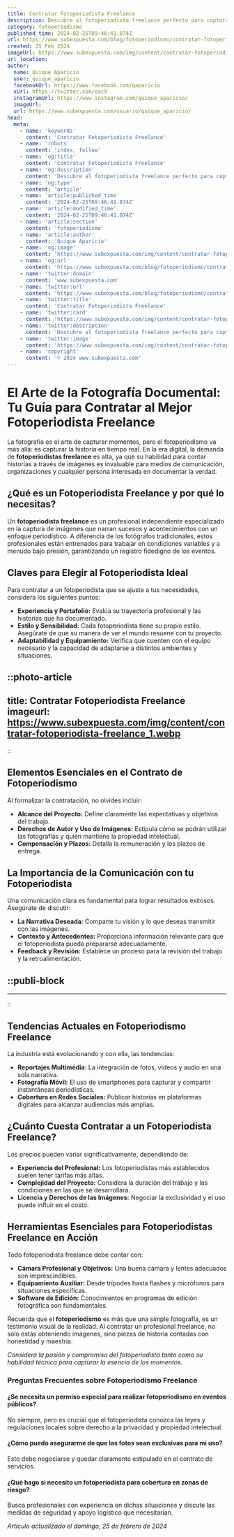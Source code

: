 ```yaml
---
title: Contratar Fotoperiodista Freelance
description: Descubre al fotoperiodista freelance perfecto para capturar tu historia con profesionalismo y pasión. Calidad visual que cuenta cada detalle.
category: fotoperiodismo
published_time: 2024-02-25T09:46:41.874Z
url: https://www.subexpuesta.com/blog/fotoperiodismo/contratar-fotoperiodista-freelance
created: 25 Feb 2024
imageUrl: https://www.subexpuesta.com/img/content/contratar-fotoperiodista-freelance_1.webp
url_location:
author:
  name: Quique Aparicio
  user: quique_aparicio
  facebookUrl: https://www.facebook.com/qaparicio
  xUrl: https://twitter.com/eac9
  instagramUrl: https://www.instagram.com/quique_aparicio/
  imageUrl: 
  url: https://www.subexpuesta.com/usuario/quique_aparicio/
head:
  meta:
    - name: 'keywords'
      content: 'Contratar Fotoperiodista Freelance'
    - name: 'robots'
      content: 'index, follow'
    - name: 'og:title'
      content: 'Contratar Fotoperiodista Freelance'
    - name: 'og:description'
      content: 'Descubre al fotoperiodista freelance perfecto para capturar tu historia con profesionalismo y pasión. Calidad visual que cuenta cada detalle.'
    - name: 'og:type'
      content: 'article'
    - name: 'article:published_time'
      content: '2024-02-25T09:46:41.874Z'
    - name: 'article:modified_time'
      content: '2024-02-25T09:46:41.874Z'
    - name: 'article:section'
      content: 'fotoperiodismo'
    - name: 'article:author'
      content: 'Quique Aparicio'
    - name: 'og:image'
      content: 'https://www.subexpuesta.com/img/content/contratar-fotoperiodista-freelance_1.webp'
    - name: 'og:url'
      content: 'https://www.subexpuesta.com/blog/fotoperiodismo/contratar-fotoperiodista-freelance'
    - name: 'twitter:domain'
      content: 'www.subexpuesta.com'
    - name: 'twitter:url'
      content: 'https://www.subexpuesta.com/blog/fotoperiodismo/contratar-fotoperiodista-freelance'
    - name: 'twitter:title'
      content: 'Contratar Fotoperiodista Freelance'
    - name: 'twitter:card'
      content: 'https://www.subexpuesta.com/img/content/contratar-fotoperiodista-freelance_1.webp'
    - name: 'twitter:description'
      content: 'Descubre al fotoperiodista freelance perfecto para capturar tu historia con profesionalismo y pasión. Calidad visual que cuenta cada detalle.'
    - name: 'twitter:image'
      content: 'https://www.subexpuesta.com/img/content/contratar-fotoperiodista-freelance_1.webp'
    - name: 'copyright'
      content: '© 2024 www.subexpuesta.com'
---
```

# El Arte de la Fotografía Documental: Tu Guía para Contratar al Mejor Fotoperiodista Freelance

La fotografía es el arte de capturar momentos, pero el fotoperiodismo va más allá: es capturar la historia en tiempo real. En la era digital, la demanda de **fotoperiodistas freelance** es alta, ya que su habilidad para contar historias a través de imágenes es invaluable para medios de comunicación, organizaciones y cualquier persona interesada en documentar la verdad.

## ¿Qué es un Fotoperiodista Freelance y por qué lo necesitas?

Un **fotoperiodista freelance** es un profesional independiente especializado en la captura de imágenes que narran sucesos y acontecimientos con un enfoque periodístico. A diferencia de los fotógrafos tradicionales, estos profesionales están entrenados para trabajar en condiciones variables y a menudo bajo presión, garantizando un registro fidedigno de los eventos.

## Claves para Elegir al Fotoperiodista Ideal

Para contratar a un fotoperiodista que se ajuste a tus necesidades, considera los siguientes puntos:

- **Experiencia y Portafolio:** Evalúa su trayectoria profesional y las historias que ha documentado.
- **Estilo y Sensibilidad:** Cada fotoperiodista tiene su propio estilo. Asegúrate de que su manera de ver el mundo resuene con tu proyecto.
- **Adaptabilidad y Equipamiento:** Verifica que cuenten con el equipo necesario y la capacidad de adaptarse a distintos ambientes y situaciones.

## 
::photo-article
---
title: Contratar Fotoperiodista Freelance
imageurl: https://www.subexpuesta.com/img/content/contratar-fotoperiodista-freelance_1.webp
---
::


## Elementos Esenciales en el Contrato de Fotoperiodismo

Al formalizar la contratación, no olvides incluir:

- **Alcance del Proyecto:** Define claramente las expectativas y objetivos del trabajo.
- **Derechos de Autor y Uso de Imágenes:** Estipula cómo se podrán utilizar las fotografías y quién mantiene la propiedad intelectual.
- **Compensación y Plazos:** Detalla la remuneración y los plazos de entrega.

## La Importancia de la Comunicación con tu Fotoperiodista

Una comunicación clara es fundamental para lograr resultados exitosos. Asegúrate de discutir:

- **La Narrativa Deseada:** Comparte tu visión y lo que deseas transmitir con las imágenes.
- **Contexto y Antecedentes:** Proporciona información relevante para que el fotoperiodista pueda prepararse adecuadamente.
- **Feedback y Revisión:** Establece un proceso para la revisión del trabajo y la retroalimentación.

## 
  ::publi-block
  ---
  ---
  ::
  
  
## Tendencias Actuales en Fotoperiodismo Freelance

La industria está evolucionando y con ella, las tendencias:

- **Reportajes Multimédia:** La integración de fotos, videos y audio en una sola narrativa.
- **Fotografía Móvil:** El uso de smartphones para capturar y compartir instantáneas periodísticas.
- **Cobertura en Redes Sociales:** Publicar historias en plataformas digitales para alcanzar audiencias más amplias.

## ¿Cuánto Cuesta Contratar a un Fotoperiodista Freelance?

Los precios pueden variar significativamente, dependiendo de:

- **Experiencia del Profesional:** Los fotoperiodistas más establecidos suelen tener tarifas más altas.
- **Complejidad del Proyecto:** Considera la duración del trabajo y las condiciones en las que se desarrollará.
- **Licencia y Derechos de las Imágenes:** Negociar la exclusividad y el uso puede influir en el costo.

## Herramientas Esenciales para Fotoperiodistas Freelance en Acción

Todo fotoperiodista freelance debe contar con:

- **Cámara Profesional y Objetivos:** Una buena cámara y lentes adecuados son imprescindibles.
- **Equipamiento Auxiliar:** Desde trípodes hasta flashes y micrófonos para situaciones específicas.
- **Software de Edición:** Conocimientos en programas de edición fotográfica son fundamentales.

Recuerda que el **fotoperiodismo** es más que una simple fotografía, es un testimonio visual de la realidad. Al contratar un profesional freelance, no solo estás obteniendo imágenes, sino piezas de historia contadas con honestidad y maestría.

*Considera la pasión y compromiso del fotoperiodista tanto como su habilidad técnica para capturar la esencia de los momentos.*

### Preguntas Frecuentes sobre Fotoperiodismo Freelance

#### ¿Se necesita un permiso especial para realizar fotoperiodismo en eventos públicos?

No siempre, pero es crucial que el fotoperiodista conozca las leyes y regulaciones locales sobre derecho a la privacidad y propiedad intelectual.

#### ¿Cómo puedo asegurarme de que las fotos sean exclusivas para mi uso?

Esto debe negociarse y quedar claramente estipulado en el contrato de servicios.
  
#### ¿Qué hago si necesito un fotoperiodista para cobertura en zonas de riesgo?

Busca profesionales con experiencia en dichas situaciones y discute las medidas de seguridad y apoyo logístico que necesitarían.

_Artículo actualizado el domingo, 25 de febrero de 2024_